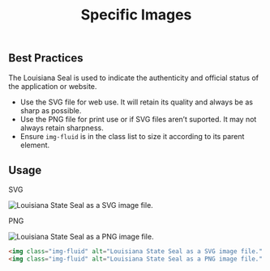 ﻿---
title: Specific Images
summary: Specific guidelines for using images such as the State seal and logos.
tags: images
layout: guide
image: /img/illustrations/illus-images-specific.svg
imageAlt: 
social:
  title: Specific Images
  description: Specific guidelines for using images such as the State seal and logos.
  image:
eleventyNavigation:
  key: Specific Images
  parent: Foundation
  order: 12
  excerpt: Specific guidelines for using images such as the State seal and logos.
  img: /img/illustrations/illus-images-specific.svg
---

## Best Practices

The Louisiana Seal is used to indicate the authenticity and official status of the application or website.

- Use the SVG file for web use. It will retain its quality and always be as sharp as possible.
- Use the PNG file for print use or if SVG files aren’t suported. It may not always retain sharpness.
- Ensure `img-fluid` is in the class list to size it according to its parent element.

## Usage

<div class="row">
  <div class="col-12 col-md-3 text-center">
    <p><span class="badge badge-ui">SVG</span></p>
    <img class="img-fluid" alt="Louisiana State Seal as a SVG image file." src="/img/Louisiana-State-Seal.svg">
  </div>
  <div class="col-12 offset-md-1 col-md-3 text-center">
    <p><span class="badge badge-ui">PNG</span></p>
    <img class="img-fluid" alt="Louisiana State Seal as a PNG image file." src="/img/Louisiana-State-Seal.png" >
  </div>
</div>

```html
<img class="img-fluid" alt="Louisiana State Seal as a SVG image file." src="/img/Louisiana-State-Seal.svg">
<img class="img-fluid" alt="Louisiana State Seal as a PNG image file." src="/img/Louisiana-State-Seal.png" >

